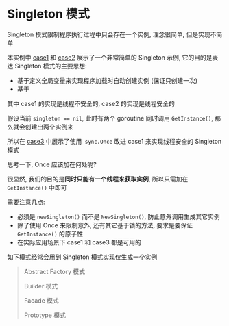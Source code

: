 # Singleton 模式

Singleton 模式限制程序执行过程中只会存在一个实例, 理念很简单, 但是实现不简单

本实例中 [case1](./case1) 和 [case2](./case2) 展示了一个非常简单的 Singleton 示例, 它的目的是表达 Singleton 模式的主要思想:
- 基于定义全局变量来实现程序加载时自动创建实例 (保证只创建一次)
- 基于

其中 case1 的实现是线程不安全的, case2 的实现是线程安全的

假设当前 `singleton == nil`, 此时有两个 goroutine 同时调用 `GetInstance()`, 那么就会创建出两个实例来

所以在 [case3](./case3) 中展示了使用` sync.Once` 改进 case1 来实现线程安全的 Singleton 模式

思考一下, Once 应该加在何处呢? 

很显然, 我们的目的是**同时只能有一个线程来获取实例**, 所以只需加在 `GetInstance()` 中即可

需要注意几点:

- 必须是 `newSingleton()` 而不是 `NewSingleton()`, 防止意外调用生成其它实例
- 除了使用 Once 来限制意外, 还有其它基于锁的方法, 要求是要保证 `GetInstance()` 的原子性
- 在实际应用场景下 case1 和 case3 都是可用的

如下模式经常会用到 Singleton 模式实现仅生成一个实例

> Abstract Factory 模式 
> 
> Builder 模式
> 
> Facade 模式
> 
> Prototype 模式
> 

